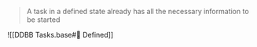 > A task in a defined state already has all the necessary information to be started

![[DDBB Tasks.base#🔵 Defined]]